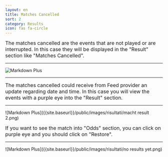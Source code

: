 ```yaml
---
layout: en
title: Matches Cancelled
sort: 2
category: Results
icon: fas fa-circle
---
```

<p class="message">
    
</p>

 <font size="3">The matches cancelled are the events that are not played or are interrupted. In this case they will be displayed in the "Result" section like "Matches Cancelled".</font>  

 ---

![Markdown Plus]({{site.baseurl}}/public/images/risultati/results-matches..png)

---

<font size="3">The matches cancelled could receive from Feed provider an update regarding date and time. In this case you will view the events with a purple eye into the "Result" section.</font> 

---

![Markdown Plus]({{site.baseurl}}/public/images/risultati/macht result 2.png)

<font size="3">If you want to see the match into "Odds" section, you can click on purple eye and you should click on "Restore".</font> 

---

![Markdown Plus]({{site.baseurl}}/public/images/risultati/no results yet.png)




